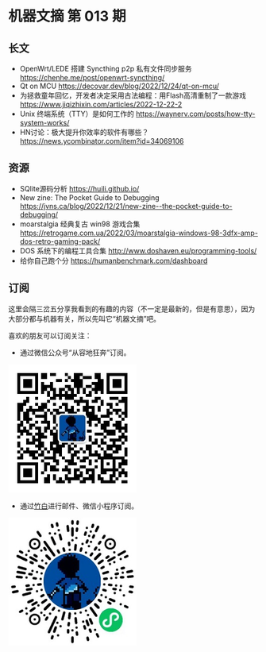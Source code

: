# 机器文摘 第 013 期

## 长文
- OpenWrt/LEDE 搭建 Syncthing p2p 私有文件同步服务 https://chenhe.me/post/openwrt-syncthing/
- Qt on MCU https://decovar.dev/blog/2022/12/24/qt-on-mcu/
- 为拯救童年回忆，开发者决定采用古法编程：用Flash高清重制了一款游戏 https://www.jiqizhixin.com/articles/2022-12-22-2
- Unix 终端系统（TTY）是如何工作的 https://waynerv.com/posts/how-tty-system-works/
- HN讨论：极大提升你效率的软件有哪些？https://news.ycombinator.com/item?id=34069106

## 资源
- SQlite源码分析 https://huili.github.io/
- New zine: The Pocket Guide to Debugging https://jvns.ca/blog/2022/12/21/new-zine--the-pocket-guide-to-debugging/
- moarstalgia 经典复古 win98 游戏合集 https://retrogame.com.ua/2022/03/moarstalgia-windows-98-3dfx-amp-dos-retro-gaming-pack/
- DOS 系统下的编程工具合集 http://www.doshaven.eu/programming-tools/
- 给你自己跑个分 https://humanbenchmark.com/dashboard

## 订阅
这里会隔三岔五分享我看到的有趣的内容（不一定是最新的，但是有意思），因为大部分都与机器有关，所以先叫它“机器文摘”吧。

喜欢的朋友可以订阅关注：

- 通过微信公众号“从容地狂奔”订阅。

![](../weixin.jpg)

- 通过[竹白](https://zhubai.love/)进行邮件、微信小程序订阅。

![](../zhubai.jpg)